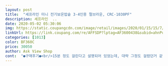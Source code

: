 ```yaml
---
layout: post 
title:  "셰프라인 미니 전기보온밥솥 3-4인용 펄브라운, CRC-1030PF" 
description: 셰프라인  ..
date: 2020-05-02 05:30:06 
img: https://static.coupangcdn.com/image/retail/images/2020/01/15/15/7/0b19fd34-4a5f-4c01-9038-206aecdea451.jpg 
linkUrl: https://link.coupang.com/re/AFFSDP?lptag=AF3600438&subid=ahnPublicAsk&pageKey=1180475221&itemId=2160307827&vendorItemId=70158513773&traceid=V0-113-7448280ec9b0de92 
categories: [1013] 
color: BF360C 
price: 30050 
author: Ask View Shop 
cont:  "●구매후기●<br/>15분 정도 걸린다고 설명되어 있었는데, 대략 그정도 걸렸던거 같아요! 이건 사실 밥 용량에 따라 조금씩 달라질 수도 있다고 봅니당<br/>가끔 아기밥만 할 필요가 있어서 찾던중 딱 3~4인용<br/>가볍게 아기있는 집에서 서브용 밥솥이나 자취하시는 분들에게<br/>결론 : 작지만 그 본질에 충실한 밥솥입니다.<br/> 밥을 가끔 해먹거나, 가구수가 작은 분들께 강추!입니다.<br/> 디자인, 기능, 가격 모두 빠지는 부분 없이 알찬 제품이에요.<br/><br/>그리 맛이 없거나 그렇진 않구요<br/>근디 스티커 잘띠어지게 맹글어주세요 ㅜㅡㅜㅋ<br/>기게서도 갓지은밥 먹겠다며<br/>기능 : 소형 일반 밥솥이라 별다른 기능은 없이 취사/보온 딱 두가지로 나뉘어져 있어요.<br/> 심플한 버튼 하나로 자동시킬 수 있어서 직관적입니다.<br/> 위, 아래, 위위, 아래~<br/>기능적으로는 버튼하나로 취사만 가능하며 취사 후<br/>내솥도 가볍고 내구성도 좋고 씻기 편하게 코팅 잘 되어 있어요<br/>넉넉하게 4인분 정도 밥을 할 수 있어요<br/>다시 설명서보니<br/>들어 있습니다<br/>디자인: 아담하고, 자그마한 크기에 깔끔한 디자인입니다.<br/> 컬러도 골드로즈 and amp;블랙으로 되어 있는데 싼티나는 그런 느낌이 아니라 모던한 느낌입니다.<br/><br/>디자인은 심플한게 브라운과 블랙을 적절하게 섞어 놓았구요<br/>디자인이 열일하네용<br/>반만익었... <br/>ㅜㅡㅜ<br/>받아보니 정말 귀엽고 예뻐요<br/>밥통 분리/증기배출구 분리/ 물빠짐 캡 분리가 다 가능해서 깨끗하게 쓸 수 있어요! 이런 부분들이 분리 안되면 쓰면서 찝찝한데 좋은 것 같습니다.<br/><br/>보온 20분했는데 회생이 좀 되서 먹었는데 넘 꼬들... <br/><br/>부담없는 가격으로 사용하기에 좋은 굿즈 상품이 아닐까 생각이 드네요<br/>사용 : 밥!을 만들기 위한 밥솥이라 밥을 한번  해 봤어요.<br/>  쌀을 씻어서 잠깐 불리고, 바로 밥솥에 넣고 작동 눌렀습니다.<br/> 이미 밥솥과 판? 같은 부분은 한번 씻어놨어요.<br/><br/>설명서대로합시다요<br/>설익은밥에 물붓고 다시취사하고<br/>신랑이가게서 밥을먹는데 반찬은 내가보내주고 밥은 즉석밥 먹는데서 보내주려고요<br/>안쪽 뚜껑은 분리형아니구요<br/>암튼 기본에 충실하는 제품입니다 압력아닌 일반밥솥이구요<br/>암튼 신랑주니 좋아하네용<br/>압력 밥솥이 아닌 이 제품을 선택하면서도 주저가 없었던건, 사실 한국 쌀로 만드는 밥은 어지간해서는 밥이 맛이 없기가 힘들어서였어요!! 실제로도 엄마가 쓰시는 압력 밥솥과 딱히 차이를 잘 모르겠어요.<br/> 위 아래 골고루 잘 익었고, 맛도 이상 없는 "맛있는 밥" 맛입니다!!<br/>압력밥솥이 아닌 전기밭솥이라 밥맛은 조금 떨어질수 있으나<br/>압력솥만 써와서 불리지도않고 쌀씻어넣고 취사누르니 한 십분여만에 톡소리나서 가서 뚜껑개봉<br/>여간 불편한게 아니였는데 이건 작으니 일단 사용 측면에서<br/>옛날밥솥생각을못함 ㅡㅡ<br/>외모가 출중합니다<br/>은은한펄감이있는 베이지코랄??<br/>자동으로 보온이 넘어가는 기능입니다<br/>자취를 준비하면서 여러가지 소형가전 제품에 관심을 두고 있다 이 제품을 알게 되었습니다:)<br/>정도가 적당한 밥솥을 찾게 되었네요<br/>제 작은 팁이라면, 취사가 완료되고 바로 먹기보다는 주걱으로 한번 뒤적뒤적 한 뒤 보온 모드로 뜸을 들이면 더 맛있어지는것 같아요!<br/>제품을 열면 본제품과 설명서 계량컵 주걱 전원선 이렇게<br/>집에 10인용 밥솥밖에 없어서 늘 큰 내솥에 밥을 하기가<br/>취사완료후 15분 뜸들이라네오ㅡ 에궁<br/>취사전 불리는건 필수입니다<br/>취사후 뜸들이거나<br/>편하네요<br/>포장: 견고한 박스 안에 스티롤폼과 비닐로 간단하지만 단단하게 포장되어 있습니다.<br/> 빈틈 없는 포장설계로 제품이 상하는걸 최대한 막아 놓았어요.<br/> 다만 함게 오는 주걱은 비닐이라던가 간단한 포장 하나 없이 그냥 박스 한 한켠에 들어 있는데, 물론 씻어서 사용할거긴 하지만 조금... <br/> 그런 부분이 있어요.<br/><br/>15분 정도 걸린다고 설명되어 있었는데, 대략 그정도 걸렸던거 같아요! 이건 사실 밥 용량에 따라 조금씩 달라질 수도 있다고 봅니당<br/>가끔 아기밥만 할 필요가 있어서 찾던중 딱 3~4인용<br/>가볍게 아기있는 집에서 서브용 밥솥이나 자취하시는 분들에게<br/>결론 : 작지만 그 본질에 충실한 밥솥입니다.<br/> 밥을 가끔 해먹거나, 가구수가 작은 분들께 강추!입니다.<br/> 디자인, 기능, 가격 모두 빠지는 부분 없이 알찬 제품이에요.<br/><br/>그리 맛이 없거나 그렇진 않구요<br/>근디 스티커 잘띠어지게 맹글어주세요 ㅜㅡㅜㅋ<br/>기게서도 갓지은밥 먹겠다며<br/>기능 : 소형 일반 밥솥이라 별다른 기능은 없이 취사/보온 딱 두가지로 나뉘어져 있어요.<br/> 심플한 버튼 하나로 자동시킬 수 있어서 직관적입니다.<br/> 위, 아래, 위위, 아래~<br/>기능적으로는 버튼하나로 취사만 가능하며 취사 후<br/>내솥도 가볍고 내구성도 좋고 씻기 편하게 코팅 잘 되어 있어요<br/>넉넉하게 4인분 정도 밥을 할 수 있어요<br/>다시 설명서보니<br/>들어 있습니다<br/>디자인: 아담하고, 자그마한 크기에 깔끔한 디자인입니다.<br/> 컬러도 골드로즈 and amp;블랙으로 되어 있는데 싼티나는 그런 느낌이 아니라 모던한 느낌입니다.<br/><br/>디자인은 심플한게 브라운과 블랙을 적절하게 섞어 놓았구요<br/>디자인이 열일하네용<br/>반만익었... <br/>ㅜㅡㅜ<br/>받아보니 정말 귀엽고 예뻐요<br/>밥통 분리/증기배출구 분리/ 물빠짐 캡 분리가 다 가능해서 깨끗하게 쓸 수 있어요! 이런 부분들이 분리 안되면 쓰면서 찝찝한데 좋은 것 같습니다.<br/><br/>보온 20분했는데 회생이 좀 되서 먹었는데 넘 꼬들... <br/><br/>부담없는 가격으로 사용하기에 좋은 굿즈 상품이 아닐까 생각이 드네요<br/>사용 : 밥!을 만들기 위한 밥솥이라 밥을 한번  해 봤어요.<br/>  쌀을 씻어서 잠깐 불리고, 바로 밥솥에 넣고 작동 눌렀습니다.<br/> 이미 밥솥과 판? 같은 부분은 한번 씻어놨어요.<br/><br/>설명서대로합시다요<br/>설익은밥에 물붓고 다시취사하고<br/>신랑이가게서 밥을먹는데 반찬은 내가보내주고 밥은 즉석밥 먹는데서 보내주려고요<br/>안쪽 뚜껑은 분리형아니구요<br/>암튼 기본에 충실하는 제품입니다 압력아닌 일반밥솥이구요<br/>암튼 신랑주니 좋아하네용<br/>압력 밥솥이 아닌 이 제품을 선택하면서도 주저가 없었던건, 사실 한국 쌀로 만드는 밥은 어지간해서는 밥이 맛이 없기가 힘들어서였어요!! 실제로도 엄마가 쓰시는 압력 밥솥과 딱히 차이를 잘 모르겠어요.<br/> 위 아래 골고루 잘 익었고, 맛도 이상 없는 "맛있는 밥" 맛입니다!!<br/>압력밥솥이 아닌 전기밭솥이라 밥맛은 조금 떨어질수 있으나<br/>압력솥만 써와서 불리지도않고 쌀씻어넣고 취사누르니 한 십분여만에 톡소리나서 가서 뚜껑개봉<br/>여간 불편한게 아니였는데 이건 작으니 일단 사용 측면에서<br/>옛날밥솥생각을못함 ㅡㅡ<br/>외모가 출중합니다<br/>은은한펄감이있는 베이지코랄??<br/>자동으로 보온이 넘어가는 기능입니다<br/>자취를 준비하면서 여러가지 소형가전 제품에 관심을 두고 있다 이 제품을 알게 되었습니다:)<br/>정도가 적당한 밥솥을 찾게 되었네요<br/>제 작은 팁이라면, 취사가 완료되고 바로 먹기보다는 주걱으로 한번 뒤적뒤적 한 뒤 보온 모드로 뜸을 들이면 더 맛있어지는것 같아요!<br/>제품을 열면 본제품과 설명서 계량컵 주걱 전원선 이렇게<br/>집에 10인용 밥솥밖에 없어서 늘 큰 내솥에 밥을 하기가<br/>취사완료후 15분 뜸들이라네오ㅡ 에궁<br/>취사전 불리는건 필수입니다<br/>취사후 뜸들이거나<br/>편하네요<br/>포장: 견고한 박스 안에 스티롤폼과 비닐로 간단하지만 단단하게 포장되어 있습니다.<br/> 빈틈 없는 포장설계로 제품이 상하는걸 최대한 막아 놓았어요.<br/> 다만 함게 오는 주걱은 비닐이라던가 간단한 포장 하나 없이 그냥 박스 한 한켠에 들어 있는데, 물론 씻어서 사용할거긴 하지만 조금... <br/> 그런 부분이 있어요.<br/><br/>" 
---
```

